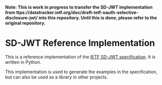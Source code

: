 **Note: This is work in progress to transfer the SD-JWT implementation from ttps://datatracker.ietf.org/doc/draft-ietf-oauth-selective-disclosure-jwt/ into this repository. Until this is done, please refer to the original repository.**

# SD-JWT Reference Implementation

This is a reference implementation of the [IETF SD-JWT specification](https://datatracker.ietf.org/doc/draft-ietf-oauth-selective-disclosure-jwt/). It is written in Python.

This implementation is used to generate the examples in the specification, but can also be used as a library in other projects.

